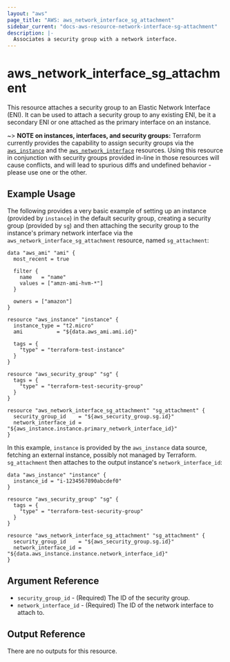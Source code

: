 ```yaml
---
layout: "aws"
page_title: "AWS: aws_network_interface_sg_attachment"
sidebar_current: "docs-aws-resource-network-interface-sg-attachment"
description: |-
  Associates a security group with a network interface.
---
```


# aws_network_interface_sg_attachment

This resource attaches a security group to an Elastic Network Interface (ENI).
It can be used to attach a security group to any existing ENI, be it a
secondary ENI or one attached as the primary interface on an instance.

~> **NOTE on instances, interfaces, and security groups:** Terraform currently
provides the capability to assign security groups via the [`aws_instance`][1]
and the [`aws_network_interface`][2] resources. Using this resource in
conjunction with security groups provided in-line in those resources will cause
conflicts, and will lead to spurious diffs and undefined behavior - please use
one or the other.

[1]: /docs/providers/aws/d/instance.html
[2]: /docs/providers/aws/r/network_interface.html

## Example Usage

The following provides a very basic example of setting up an instance (provided
by `instance`) in the default security group, creating a security group
(provided by `sg`) and then attaching the security group to the instance's
primary network interface via the `aws_network_interface_sg_attachment` resource,
named `sg_attachment`:

```hcl
data "aws_ami" "ami" {
  most_recent = true

  filter {
    name   = "name"
    values = ["amzn-ami-hvm-*"]
  }

  owners = ["amazon"]
}

resource "aws_instance" "instance" {
  instance_type = "t2.micro"
  ami           = "${data.aws_ami.ami.id}"

  tags = {
    "type" = "terraform-test-instance"
  }
}

resource "aws_security_group" "sg" {
  tags = {
    "type" = "terraform-test-security-group"
  }
}

resource "aws_network_interface_sg_attachment" "sg_attachment" {
  security_group_id    = "${aws_security_group.sg.id}"
  network_interface_id = "${aws_instance.instance.primary_network_interface_id}"
}
```

In this example, `instance` is provided by the `aws_instance` data source,
fetching an external instance, possibly not managed by Terraform.
`sg_attachment` then attaches to the output instance's `network_interface_id`:

```hcl
data "aws_instance" "instance" {
  instance_id = "i-1234567890abcdef0"
}

resource "aws_security_group" "sg" {
  tags = {
    "type" = "terraform-test-security-group"
  }
}

resource "aws_network_interface_sg_attachment" "sg_attachment" {
  security_group_id    = "${aws_security_group.sg.id}"
  network_interface_id = "${data.aws_instance.instance.network_interface_id}"
}
```

## Argument Reference

 * `security_group_id` - (Required) The ID of the security group.
 * `network_interface_id` - (Required) The ID of the network interface to attach to.

## Output Reference

There are no outputs for this resource.
